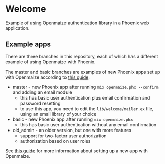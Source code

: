 # Welcome

Example of using Openmaize authentication library in a Phoenix web application.

## Example apps

There are three branches in this repository, each of which has a different
example of using Openmaize with Phoenix.

The master and basic branches are examples of new Phoenix apps set up with Openmaize according
to [this guide](https://github.com/riverrun/openmaize/wiki/Openmaize-with-a-new-phoenix-project).

* master - new Phoenix app after running `mix openmaize.phx --confirm` and adding an email module
  * this has basic user authentication plus email confirmation and password resetting
  * to use this app, you need to edit the `lib/welcome/mailer.ex` file, using an email library of your choice
* basic - new Phoenix app after running `mix openmaize.phx`
  * this has basic user authentication without any email confirmation
* old_admin - an older version, but one with more features
  * support for two-factor user authorization
  * authorization based on user roles

See [this guide](https://github.com/riverrun/openmaize/blob/master/phoenix_new_openmaize.md)
for more information about setting up a new app with Openmaize.
